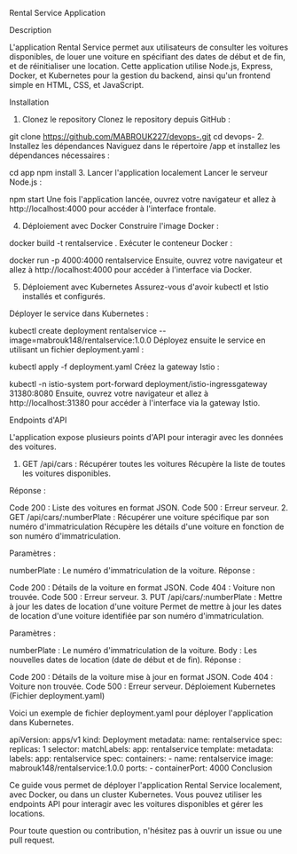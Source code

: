 Rental Service Application

Description

L'application Rental Service permet aux utilisateurs de consulter les voitures disponibles, de louer une voiture en spécifiant des dates de début et de fin, et de réinitialiser une location. Cette application utilise Node.js, Express, Docker, et Kubernetes pour la gestion du backend, ainsi qu'un frontend simple en HTML, CSS, et JavaScript.

Installation

1. Clonez le repository
Clonez le repository depuis GitHub :

git clone https://github.com/MABROUK227/devops-.git
cd devops-
2. Installez les dépendances
Naviguez dans le répertoire /app et installez les dépendances nécessaires :

cd app
npm install
3. Lancer l'application localement
Lancer le serveur Node.js :

npm start
Une fois l'application lancée, ouvrez votre navigateur et allez à http://localhost:4000 pour accéder à l'interface frontale.

4. Déploiement avec Docker
Construire l'image Docker :

docker build -t rentalservice .
Exécuter le conteneur Docker :

docker run -p 4000:4000 rentalservice
Ensuite, ouvrez votre navigateur et allez à http://localhost:4000 pour accéder à l'interface via Docker.

5. Déploiement avec Kubernetes
Assurez-vous d'avoir kubectl et Istio installés et configurés.

Déployer le service dans Kubernetes :

kubectl create deployment rentalservice --image=mabrouk148/rentalservice:1.0.0
Déployez ensuite le service en utilisant un fichier deployment.yaml :

kubectl apply -f deployment.yaml
Créez la gateway Istio :

kubectl -n istio-system port-forward deployment/istio-ingressgateway 31380:8080
Ensuite, ouvrez votre navigateur et allez à http://localhost:31380 pour accéder à l'interface via la gateway Istio.

Endpoints d'API

L'application expose plusieurs points d'API pour interagir avec les données des voitures.

1. GET /api/cars : Récupérer toutes les voitures
Récupère la liste de toutes les voitures disponibles.

Réponse :

Code 200 : Liste des voitures en format JSON.
Code 500 : Erreur serveur.
2. GET /api/cars/:numberPlate : Récupérer une voiture spécifique par son numéro d'immatriculation
Récupère les détails d'une voiture en fonction de son numéro d'immatriculation.

Paramètres :

numberPlate : Le numéro d'immatriculation de la voiture.
Réponse :

Code 200 : Détails de la voiture en format JSON.
Code 404 : Voiture non trouvée.
Code 500 : Erreur serveur.
3. PUT /api/cars/:numberPlate : Mettre à jour les dates de location d'une voiture
Permet de mettre à jour les dates de location d'une voiture identifiée par son numéro d'immatriculation.

Paramètres :

numberPlate : Le numéro d'immatriculation de la voiture.
Body : Les nouvelles dates de location (date de début et de fin).
Réponse :

Code 200 : Détails de la voiture mise à jour en format JSON.
Code 404 : Voiture non trouvée.
Code 500 : Erreur serveur.
Déploiement Kubernetes (Fichier deployment.yaml)

Voici un exemple de fichier deployment.yaml pour déployer l'application dans Kubernetes.

apiVersion: apps/v1
kind: Deployment
metadata:
  name: rentalservice
spec:
  replicas: 1
  selector:
    matchLabels:
      app: rentalservice
  template:
    metadata:
      labels:
        app: rentalservice
    spec:
      containers:
        - name: rentalservice
          image: mabrouk148/rentalservice:1.0.0
          ports:
            - containerPort: 4000
Conclusion

Ce guide vous permet de déployer l'application Rental Service localement, avec Docker, ou dans un cluster Kubernetes. Vous pouvez utiliser les endpoints API pour interagir avec les voitures disponibles et gérer les locations.

Pour toute question ou contribution, n'hésitez pas à ouvrir un issue ou une pull request.